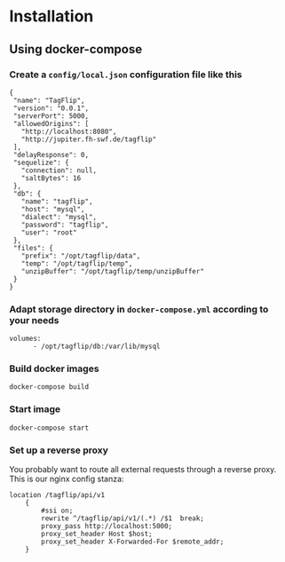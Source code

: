 # Installation

## Using docker-compose

### Create a `config/local.json` configuration file like this
 ```
{
  "name": "TagFlip",
  "version": "0.0.1",
  "serverPort": 5000,
  "allowedOrigins": [
    "http://localhost:8080",
    "http://jupiter.fh-swf.de/tagflip"
  ],
  "delayResponse": 0,
  "sequelize": {
    "connection": null,
    "saltBytes": 16
  },
  "db": {
    "name": "tagflip",
    "host": "mysql",
    "dialect": "mysql",
    "password": "tagflip",
    "user": "root"
  },
  "files": {
    "prefix": "/opt/tagflip/data",
    "temp": "/opt/tagflip/temp",
    "unzipBuffer": "/opt/tagflip/temp/unzipBuffer"
  }
}
 ```

### Adapt storage directory in `docker-compose.yml` according to your needs
```
volumes:
      - /opt/tagflip/db:/var/lib/mysql
```

### Build docker images

 `docker-compose build`

### Start image

 `docker-compose start` 

### Set up a reverse proxy
You probably want to route all external requests through a reverse proxy. This is our nginx config stanza:
```
location /tagflip/api/v1
	{
		#ssi on;
		rewrite ^/tagflip/api/v1/(.*) /$1  break;
		proxy_pass http://localhost:5000;
		proxy_set_header Host $host;
    	proxy_set_header X-Forwarded-For $remote_addr;
	}
```
